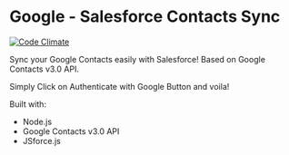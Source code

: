<h1>Google - Salesforce Contacts Sync</h1>

[![Code Climate](https://codeclimate.com/github/abhishekdepro/Salesforce-GSync/badges/gpa.svg)](https://codeclimate.com/github/abhishekdepro/Salesforce-GSync)

Sync your Google Contacts easily with Salesforce! Based on Google Contacts v3.0 API. 

Simply Click on Authenticate with Google Button and voila!

Built with:

<ul>
  <li>Node.js</li>
  <li>Google Contacts v3.0 API</li>
  <li>JSforce.js</li>
</ul>

